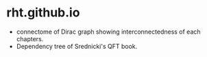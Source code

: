 rht.github.io
=============

* connectome of Dirac graph showing interconnectedness of each chapters.
* Dependency tree of Srednicki's QFT book.
